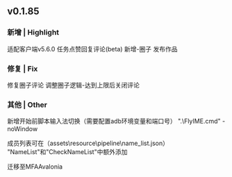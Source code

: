 ## v0.1.85
### 新增 | Highlight

适配客户端v5.6.0
任务点赞回复评论(beta)
新增-圈子 发布作品

### 修复 | Fix

修复圈子评论
调整圈子逻辑-达到上限后关闭评论


### 其他 | Other

新增开始前脚本输入法切换（需要配置adb环境变量和端口号）
".\FlyIME.cmd" -noWindow

成员列表可在（assets\resource\pipeline\name_list.json）
"NameList"和"CheckNameList"中额外添加

迁移至MFAAvalonia
